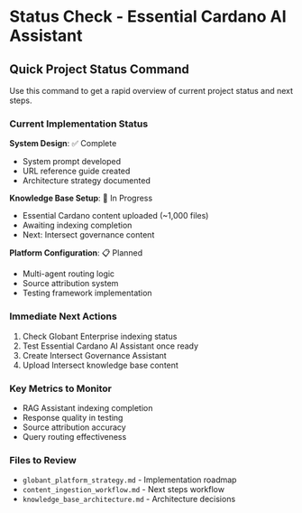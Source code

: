 # Status Check - Essential Cardano AI Assistant

## Quick Project Status Command

Use this command to get a rapid overview of current project status and next steps.

### Current Implementation Status

**System Design**: ✅ Complete
- System prompt developed
- URL reference guide created  
- Architecture strategy documented

**Knowledge Base Setup**: 🚧 In Progress
- Essential Cardano content uploaded (~1,000 files)
- Awaiting indexing completion
- Next: Intersect governance content

**Platform Configuration**: 📋 Planned
- Multi-agent routing logic
- Source attribution system
- Testing framework implementation

### Immediate Next Actions
1. Check Globant Enterprise indexing status
2. Test Essential Cardano AI Assistant once ready
3. Create Intersect Governance Assistant
4. Upload Intersect knowledge base content

### Key Metrics to Monitor
- RAG Assistant indexing completion
- Response quality in testing
- Source attribution accuracy
- Query routing effectiveness

### Files to Review
- `globant_platform_strategy.md` - Implementation roadmap
- `content_ingestion_workflow.md` - Next steps workflow  
- `knowledge_base_architecture.md` - Architecture decisions